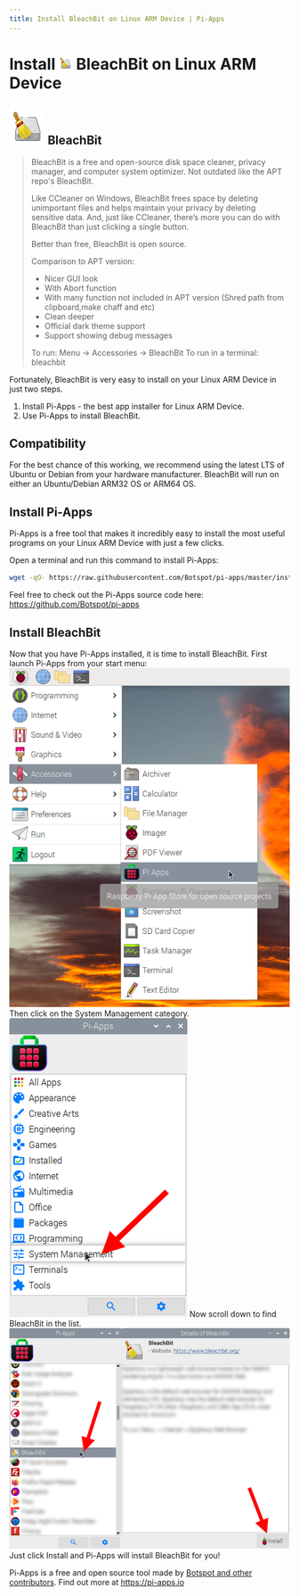 ```yaml
---
title: Install BleachBit on Linux ARM Device | Pi-Apps
---
```

<div class="simple-install-content content">

# Install <img src="/img/app-icons/BleachBit/icon-64.png" height=24> BleachBit on Linux ARM Device

## <img src="/img/app-icons/BleachBit/icon-64.png"> BleachBit
> BleachBit is a free and open-source disk space cleaner, privacy manager, and computer system optimizer. Not outdated like the APT repo's BleachBit.
> 
> Like CCleaner on Windows, BleachBit frees space by deleting unimportant files and helps maintain your privacy by deleting sensitive data. 
> And, just like CCleaner, there’s more you can do with BleachBit than just clicking a single button.
> 
> Better than free, BleachBit is open source.
> 
> Comparison to APT version:
> - Nicer GUI look
> - With Abort function
> - With many function not included in APT version (Shred path from clipboard,make chaff and etc)
> - Clean deeper
> - Official dark theme support
> - Support showing debug messages
> 
> To run: Menu -> Accessories -> BleachBit
> To run in a terminal: bleachbit

Fortunately, BleachBit is very easy to install on your Linux ARM Device in just two steps.
1. Install Pi-Apps - the best app installer for Linux ARM Device.
2. Use Pi-Apps to install BleachBit.
</div>
<div class="simple-install-content content">

## Compatibility
For the best chance of this working, we recommend using the latest LTS of Ubuntu or Debian from your hardware manufacturer.
BleachBit will run on either an Ubuntu/Debian ARM32 OS or ARM64 OS.
</div>
<div class="simple-install-content content">

## Install Pi-Apps

Pi-Apps is a free tool that makes it incredibly easy to install the most useful programs on your Linux ARM Device with just a few clicks.

Open a terminal and run this command to install Pi-Apps:
```bash
wget -qO- https://raw.githubusercontent.com/Botspot/pi-apps/master/install | bash
```
Feel free to check out the Pi-Apps source code here: https://github.com/Botspot/pi-apps
</div>
<div class="simple-install-content content">

## Install BleachBit

Now that you have Pi-Apps installed, it is time to install BleachBit.
First launch Pi-Apps from your start menu:
<img src="/img/start-menu.png">
Then click on the System Management category.
<img src="/img/category-selections/System Management.png">
Now scroll down to find BleachBit in the list.
<img src="/img/app-icons/BleachBit/app-selection.png">
Just click Install and Pi-Apps will install BleachBit for you!
</div>
<div class="simple-install-content content">

Pi-Apps is a free and open source tool made by [Botspot and other contributors](/about/#contributors). Find out more at https://pi-apps.io
</div>
